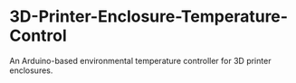# 3D-Printer-Enclosure-Temperature-Control
An Arduino-based environmental temperature controller for 3D printer enclosures.
